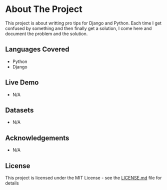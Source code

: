 # About The Project
This project is about writting pro tips for Django and Python. Each time I get confused by something and then finally get a solution, I come here and document the problem and the solution.

## Languages Covered
+ Python
+ Django

## Live Demo
+ N/A

## Datasets
+ N/A

## Acknowledgements
+ N/A

## License
This project is licensed under the MIT License - see the [LICENSE.md](LICENSE.md) file for details
